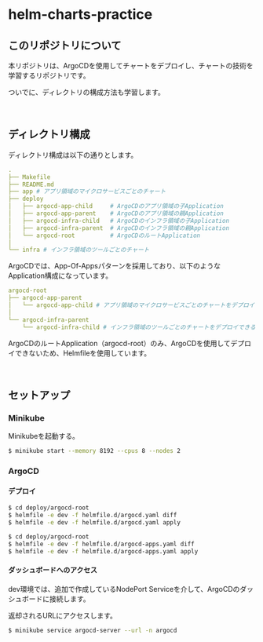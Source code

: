 # helm-charts-practice

## このリポジトリについて

本リポジトリは、ArgoCDを使用してチャートをデプロイし、チャートの技術を学習するリポジトリです。

ついでに、ディレクトリの構成方法も学習します。

<br>

## ディレクトリ構成

ディレクトリ構成は以下の通りとします。

```yaml
.
├── Makefile
├── README.md
├── app # アプリ領域のマイクロサービスごとのチャート
├── deploy
│   ├── argocd-app-child     # ArgoCDのアプリ領域の子Application
│   ├── argocd-app-parent    # ArgoCDのアプリ領域の親Application
│   ├── argocd-infra-child   # ArgoCDのインフラ領域の子Application
│   ├── argocd-infra-parent  # ArgoCDのインフラ領域の親Application
│   └── argocd-root          # ArgoCDのルートApplication
│
└── infra # インフラ領域のツールごとのチャート
```

ArgoCDでは、App-Of-Appsパターンを採用しており、以下のようなApplication構成になっています。

```yaml
argocd-root
├── argocd-app-parent
│   └── argocd-app-child # アプリ領域のマイクロサービスごとのチャートをデプロイできる。
│
└── argocd-infra-parent
    └── argocd-infra-child # インフラ領域のツールごとのチャートをデプロイできる
```

ArgoCDのルートApplication（argocd-root）のみ、ArgoCDを使用してデプロイできないため、Helmfileを使用しています。

<br>

## セットアップ

### Minikube

Minikubeを起動する。

```bash
$ minikube start --memory 8192 --cpus 8 --nodes 2
```

### ArgoCD

#### デプロイ

```bash
$ cd deploy/argocd-root
$ helmfile -e dev -f helmfile.d/argocd.yaml diff
$ helmfile -e dev -f helmfile.d/argocd.yaml apply
```

```bash
$ cd deploy/argocd-root
$ helmfile -e dev -f helmfile.d/argocd-apps.yaml diff
$ helmfile -e dev -f helmfile.d/argocd-apps.yaml apply
```

#### ダッシュボードへのアクセス

dev環境では、追加で作成しているNodePort Serviceを介して、ArgoCDのダッシュボードに接続します。

返却されるURLにアクセスします。

```bash
$ minikube service argocd-server --url -n argocd
```

